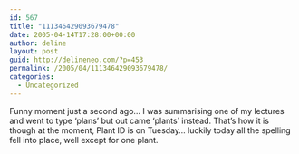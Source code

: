 ```yaml
---
id: 567
title: "111346429093679478"
date: 2005-04-14T17:28:00+00:00
author: deline
layout: post
guid: http://delineneo.com/?p=453
permalink: /2005/04/111346429093679478/
categories:
  - Uncategorized
---
```

Funny moment just a second ago&#8230; I was summarising one of my lectures and went to type &#8216;plans&#8217; but out came &#8216;plants&#8217; instead. That&#8217;s how it is though at the moment, Plant ID is on Tuesday&#8230; luckily today all the spelling fell into place, well except for one plant.